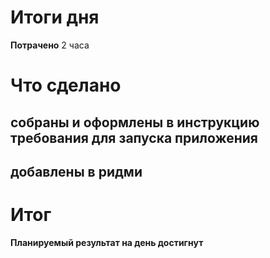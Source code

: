 # Итоги дня
**Потрачено** 2 часа
# Что сделано
##  собраны и оформлены в инструкцию требования для запуска приложения

## добавлены в ридми

# Итог
**Планируемый результат на день достигнут**
